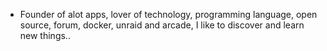 - Founder of alot apps, lover of technology, programming language, open source, forum, docker, unraid and arcade, I like to discover and learn new things..
  <br>



















































































































































































































































































